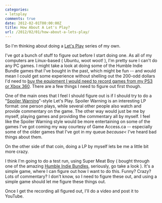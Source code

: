 ```yaml
---
categories:
- letsplay
comments: true
date: 2012-02-01T00:00:00Z
title: How About A Let's Play?
url: /2012/02/01/how-about-a-lets-play/
---
```


So I'm thinking about doing a [Let's Play](http://lparchive.org/faq) series of my own.

I've got a bunch of stuff to figure out before I start doing one. As all of my computers are Linux-based ( Ubuntu, woot woot! ), I'm pretty sure I can't do any PC games. I might take a look at doing some of the Humble Indie Bundle games that I've bought in the past, which might be fun -- and would mean I could get some experience without shelling out the 200-odd dollars I'd need to [buy the equipment I would need to record games from my PS3 or Xbox 360](http://www.amazon.com/Hauppauge-1445-Definition-Personal-Recorder/dp/B005P5UMVM/). There are a few things I need to figure out first though.</span>

One of the main ones that I feel I should figure out is if I should try to do a "[Spoiler Warning](http://www.youtube.com/user/SpoilerWarningShow?feature=BF)"-style Let's Play. Spoiler Warning is an interesting LP format: one person plays, while several other people also watch and provide commentary on the game. The other way would just be me by myself, playing games and providing the commentary all by myself. I feel like the Spoiler Warning style would be more entertaining on some of the games I've got coming my way courtesy of Game Access.ca -- especially some of the older games that I've got in my queue _because<_ I've heard bad things about them.

On the other side of that coin, doing a LP by myself lets be me a little bit more crazy.

I think I'm going to do a test run, using Super Meat Boy ( bought through one of the amazing [Humble Indie Bundles](http://www.humblebundle.com/), seriously, go take a look ). It's a simple game, where I can figure out how I want to do this. Funny? Crazy? Lots of commentary? I don't know, so I need to figure these out, and using a simple game should let me figure these things out.

Once I get the recording all figured out, I'll do a video and post it to YouTube.
